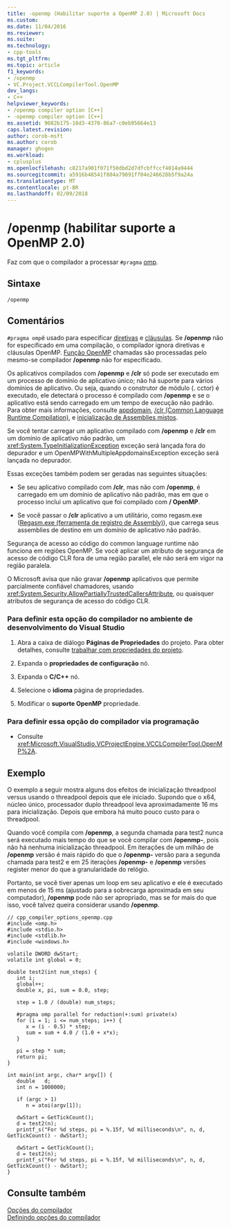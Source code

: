 ```yaml
---
title: -openmp (Habilitar suporte a OpenMP 2.0) | Microsoft Docs
ms.custom: 
ms.date: 11/04/2016
ms.reviewer: 
ms.suite: 
ms.technology:
- cpp-tools
ms.tgt_pltfrm: 
ms.topic: article
f1_keywords:
- /openmp
- VC.Project.VCCLCompilerTool.OpenMP
dev_langs:
- C++
helpviewer_keywords:
- /openmp compiler option [C++]
- -openmp compiler option [C++]
ms.assetid: 9082b175-18d3-4378-86a7-c0eb95664e13
caps.latest.revision: 
author: corob-msft
ms.author: corob
manager: ghogen
ms.workload:
- cplusplus
ms.openlocfilehash: c8217a901f071f50dbd2d7dfcbffccf4014a9444
ms.sourcegitcommit: a5916b48541f804a79891ff04e246628b5f9a24a
ms.translationtype: MT
ms.contentlocale: pt-BR
ms.lasthandoff: 02/09/2018
---
```

# <a name="openmp-enable-openmp-20-support"></a>/openmp (habilitar suporte a OpenMP 2.0)
Faz com que o compilador a processar `#pragma` [omp](../../preprocessor/omp.md).  
  
## <a name="syntax"></a>Sintaxe  
  
```  
/openmp  
```  
  
## <a name="remarks"></a>Comentários  
 `#pragma omp`é usado para especificar [diretivas](../../parallel/openmp/reference/openmp-directives.md) e [cláusulas](../../parallel/openmp/reference/openmp-clauses.md). Se **/openmp** não for especificado em uma compilação, o compilador ignora diretivas e cláusulas OpenMP. [Função OpenMP](../../parallel/openmp/reference/openmp-functions.md) chamadas são processadas pelo mesmo-se compilador **/openmp** não for especificado.  
  
 Os aplicativos compilados com **/openmp** e **/clr** só pode ser executado em um processo de domínio de aplicativo único; não há suporte para vários domínios de aplicativo. Ou seja, quando o construtor de módulo (. cctor) é executado, ele detectará o processo é compilado com **/openmp** e se o aplicativo está sendo carregado em um tempo de execução não padrão. Para obter mais informações, consulte [appdomain](../../cpp/appdomain.md), [/clr (Common Language Runtime Compilation)](../../build/reference/clr-common-language-runtime-compilation.md), e [inicialização de Assemblies mistos](../../dotnet/initialization-of-mixed-assemblies.md).  
  
 Se você tentar carregar um aplicativo compilado com **/openmp** e **/clr** em um domínio de aplicativo não padrão, um <xref:System.TypeInitializationException> exceção será lançada fora do depurador e um OpenMPWithMultipleAppdomainsException exceção será lançada no depurador.  
  
 Essas exceções também podem ser geradas nas seguintes situações:  
  
-   Se seu aplicativo compilado com **/clr**, mas não com **/openmp**, é carregado em um domínio de aplicativo não padrão, mas em que o processo inclui um aplicativo que foi compilado com **/ OpenMP**.  
  
-   Se você passar o **/clr** aplicativo a um utilitário, como regasm.exe ([Regasm.exe (ferramenta de registro de Assembly)](/dotnet/framework/tools/regasm-exe-assembly-registration-tool)), que carrega seus assemblies de destino em um domínio de aplicativo não padrão.  
  
 Segurança de acesso ao código do common language runtime não funciona em regiões OpenMP. Se você aplicar um atributo de segurança de acesso de código CLR fora de uma região parallel, ele não será em vigor na região paralela.  
  
 O Microsoft avisa que não gravar **/openmp** aplicativos que permite parcialmente confiável chamadores, usando <xref:System.Security.AllowPartiallyTrustedCallersAttribute>, ou quaisquer atributos de segurança de acesso do código CLR.  
  
### <a name="to-set-this-compiler-option-in-the-visual-studio-development-environment"></a>Para definir esta opção do compilador no ambiente de desenvolvimento do Visual Studio  
  
1.  Abra a caixa de diálogo **Páginas de Propriedades** do projeto. Para obter detalhes, consulte [trabalhar com propriedades do projeto](../../ide/working-with-project-properties.md).  
  
2.  Expanda o **propriedades de configuração** nó.  
  
3.  Expanda o **C/C++** nó.  
  
4.  Selecione o **idioma** página de propriedades.  
  
5.  Modificar o **suporte OpenMP** propriedade.  
  
### <a name="to-set-this-compiler-option-programmatically"></a>Para definir essa opção do compilador via programação  
  
-   Consulte <xref:Microsoft.VisualStudio.VCProjectEngine.VCCLCompilerTool.OpenMP%2A>.  
  
## <a name="example"></a>Exemplo  
 O exemplo a seguir mostra alguns dos efeitos de inicialização threadpool versus usando o threadpool depois que ele iniciado. Supondo que o x64, núcleo único, processador duplo threadpool leva aproximadamente 16 ms para inicialização. Depois que embora há muito pouco custo para o threadpool.  
  
 Quando você compila com **/openmp**, a segunda chamada para test2 nunca será executado mais tempo do que se você compilar com **/openmp-**, pois não há nenhuma inicialização threadpool. Em iterações de um milhão de **/openmp** versão é mais rápido do que o **/openmp-** versão para a segunda chamada para test2 e em 25 iterações **/openmp-** e **/openmp** versões register menor do que a granularidade do relógio.  
  
 Portanto, se você tiver apenas um loop em seu aplicativo e ele é executado em menos de 15 ms (ajustado para a sobrecarga aproximada em seu computador), **/openmp** pode não ser apropriado, mas se for mais do que isso, você talvez queira considerar usando **/openmp**.  
  
```  
// cpp_compiler_options_openmp.cpp  
#include <omp.h>  
#include <stdio.h>  
#include <stdlib.h>  
#include <windows.h>  
  
volatile DWORD dwStart;  
volatile int global = 0;  
  
double test2(int num_steps) {  
   int i;  
   global++;  
   double x, pi, sum = 0.0, step;  
  
   step = 1.0 / (double) num_steps;  
  
   #pragma omp parallel for reduction(+:sum) private(x)  
   for (i = 1; i <= num_steps; i++) {  
      x = (i - 0.5) * step;  
      sum = sum + 4.0 / (1.0 + x*x);  
   }  
  
   pi = step * sum;  
   return pi;  
}  
  
int main(int argc, char* argv[]) {  
   double   d;  
   int n = 1000000;  
  
   if (argc > 1)  
      n = atoi(argv[1]);  
  
   dwStart = GetTickCount();  
   d = test2(n);  
   printf_s("For %d steps, pi = %.15f, %d milliseconds\n", n, d, GetTickCount() - dwStart);  
  
   dwStart = GetTickCount();  
   d = test2(n);  
   printf_s("For %d steps, pi = %.15f, %d milliseconds\n", n, d, GetTickCount() - dwStart);  
}  
```  
  
## <a name="see-also"></a>Consulte também  
 [Opções do compilador](../../build/reference/compiler-options.md)   
 [Definindo opções do compilador](../../build/reference/setting-compiler-options.md)